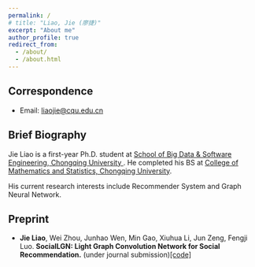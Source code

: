 ```yaml
---
permalink: /
# title: "Liao, Jie (廖捷)"
excerpt: "About me"
author_profile: true
redirect_from: 
  - /about/
  - /about.html
---
```


<!-- ## Liao, Jie (廖捷) -->
## Correspondence

* Email: liaojie@cqu.edu.cn

## Brief Biography
Jie Liao is a first-year Ph.D. student at [School of Big Data & Software Engineering, Chongqing University ](http://www.cse.cqu.edu.cn/). He completed his BS at [College of Mathematics and Statistics, Chongqing University](http://sci.cqu.edu.cn/).

His current research interests include Recommender System and Graph Neural Network.

## Preprint
- **Jie Liao**, Wei Zhou, Junhao Wen, Min Gao, Xiuhua Li, Jun Zeng, Fengji Luo. **SocialLGN: Light Graph Convolution Network for Social Recommendation.** (under journal submission)[[code]](https://github.com/leo0481/SocialLGN)
